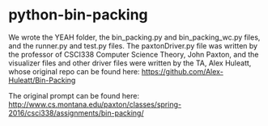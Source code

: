 # python-bin-packing

We wrote the YEAH folder, the bin_packing.py and bin_packing_wc.py files, and the runner.py and test.py files. The paxtonDriver.py file was written by the professor of CSCI338 Computer Science Theory, John Paxton, and the visualizer files and other driver files were written by the TA, Alex Huleatt, whose original repo can be found here: https://github.com/Alex-Huleatt/Bin-Packing

The original prompt can be found here: http://www.cs.montana.edu/paxton/classes/spring-2016/csci338/assignments/bin-packing/
